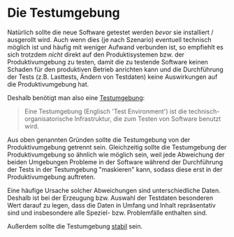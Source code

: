 Die Testumgebung
================

Natürlich sollte die neue Software getestet werden *bevor* sie installiert / ausgerollt wird.
Auch wenn dies (je nach Szenario) eventuell technisch möglich ist und häufig mit weniger Aufwand verbunden ist, so empfiehlt es sich trotzdem *nicht* direkt auf den Produktisystemen bzw. der Produktivumgebung zu testen, 
damit die zu testende Software keinen Schaden für den produktiven Betrieb anrichten kann und die Durchführung der Tests (z.B. Lasttests, Ändern von Testdaten) keine Auswirkungen auf die Produktivumgebung hat.

Deshalb benötigt man also eine [Testumgebung](https://de.wikipedia.org/wiki/Testumgebung):

> Eine Testumgebung (Englisch 'Test Environment') ist die technisch-organisatorische Infrastruktur, die zum Testen von Software benutzt wird.

Aus oben genannten Gründen sollte die Testumgebung von der Produktivumgebung getrennt sein.
Gleichzeitig sollte die Testumgebung der Produktivumgebung so ähnlich wie möglich sein, 
weil jede Abweichung der beiden Umgebungen Probleme in der Software während der Durchführung der Tests in der Testumgebung "maskieren" kann, 
sodass diese erst in der Produktivumgebung auftreten.

Eine häufige Ursache solcher Abweichungen sind unterschiedliche Daten.
Deshalb ist bei der Erzeugung bzw. Auswahl der Testdaten besonderen Wert darauf zu legen, 
dass die Daten in Umfang und Inhalt repräsentativ sind und insbesondere alle Speziel- bzw. Problemfälle enthalten sind.

Außerdem sollte die Testumgebung [stabil](stabile-testumgebung.md) sein.
